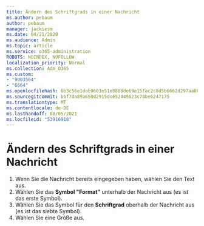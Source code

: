 ```yaml
---
title: Ändern des Schriftgrads in einer Nachricht
ms.author: pebaum
author: pebaum
manager: jackiesm
ms.date: 04/21/2020
ms.audience: Admin
ms.topic: article
ms.service: o365-administration
ROBOTS: NOINDEX, NOFOLLOW
localization_priority: Normal
ms.collection: Adm_O365
ms.custom:
- "9003564"
- "6664"
ms.openlocfilehash: 6b3c56e1dab9603e51e8888de69e15fac2c8d5b6662d297aa86eb714978c05e7
ms.sourcegitcommit: b5f7da89a650d2915dc652449623c78be6247175
ms.translationtype: MT
ms.contentlocale: de-DE
ms.lasthandoff: 08/05/2021
ms.locfileid: "53916918"
---
```

# <a name="change-the-font-size-in-a-message"></a>Ändern des Schriftgrads in einer Nachricht

1. Wenn Sie die Nachricht bereits eingegeben haben, wählen Sie den Text aus.
2. Wählen Sie das  **Symbol "Format"** unterhalb der Nachricht aus (es ist das erste Symbol).
3. Wählen Sie das Symbol für den  **Schriftgrad**  oberhalb der Nachricht aus (es ist das siebte Symbol).
4. Wählen Sie eine Größe aus.
